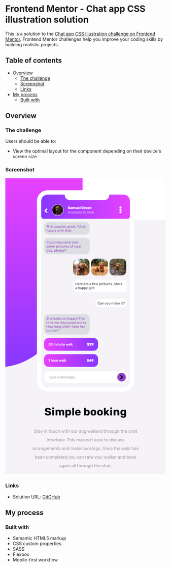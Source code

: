 # Frontend Mentor - Chat app CSS illustration solution

This is a solution to the [Chat app CSS illustration challenge on Frontend Mentor](https://www.frontendmentor.io/challenges/chat-app-css-illustration-O5auMkFqY). Frontend Mentor challenges help you improve your coding skills by building realistic projects. 

## Table of contents

- [Overview](#overview)
  - [The challenge](#the-challenge)
  - [Screenshot](#screenshot)
  - [Links](#links)
- [My process](#my-process)
  - [Built with](#built-with)

## Overview

### The challenge

Users should be able to:

- View the optimal layout for the component depending on their device's screen size

### Screenshot

![Mobile Version](./screenshots/mobile-version.png)

### Links

- Solution URL: [GitGHub](https://github.com/Dawid7600/Frontend-Mentor---Chat-app-CSS-illustration-challenge-hub)

## My process

### Built with

- Semantic HTML5 markup
- CSS custom properties
- SASS
- Flexbox
- Mobile-first workflow

